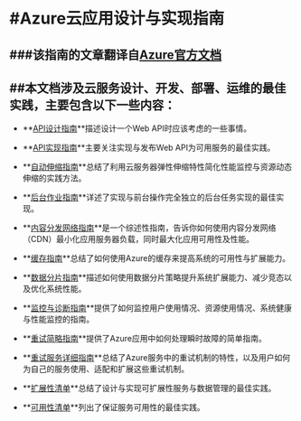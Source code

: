 #Azure云应用设计与实现指南
===

###该指南的文章翻译自[Azure官方文档][AzureOriginDoc]
---

##本文档涉及云服务设计、开发、部署、运维的最佳实践，主要包含以下一些内容：
---
* **[API设计指南][APIDesignGuidance]**描述设计一个Web API时应该考虑的一些事情。

* **[API实现指南][APIImplementationGuidance]**主要关注实现与发布Web API为可用服务的最佳实践。

* **[自动伸缩指南][AutoscalingGuidance]**总结了利用云服务器弹性伸缩特性简化性能监控与资源动态伸缩的实践方法。

* **[后台作业指南][BackgroundJobsGuidance]**详述了实现与前台操作完全独立的后台任务实现的最佳实现。

* **[内容分发网络指南][CDNGuidance]**是一个综述性指南，告诉你如何使用内容分发网络（CDN）最小化应用服务器负载，同时最大化应用可用性及性能。

* **[缓存指南][CacheGuidance]**总结了如何使用Azure的缓存来提高系统的可用性与扩展能力。

* **[数据分片指南][DataPartitionGuidance]**描述如何使用数据分片策略提升系统扩展能力、减少竞态以及优化系统性能。
  
* **[监控与诊断指南][MoniteringAndDiagnosticsGuidance]**提供了如何监控用户使用情况、资源使用情况、系统健康与性能监控的指南。
  
* **[重试简略指南][RetryGeneralGuidance]**提供了Azure应用中如何处理瞬时故障的简单指南。
  
* **[重试服务详细指南][RetryServiceSpecificGuidance]**总结了Azure服务中的重试机制的特性，以及用户如何为自己的服务使用、适配和扩展这些重试机制。

* **[扩展性清单][ScalabilityChecklist]**总结了设计与实现可扩展性服务与数据管理的最佳实践。

* **[可用性清单][AvailabilityChecklist]**列出了保证服务可用性的最佳实践。


[AzureOriginDoc]: https://github.com/dragon119/azure-guidance

[APIDesignGuidance]: APIDesign.md
[APIImplementationGuidance]: #
[AutoscalingGuidance]: #
[BackgroundJobsGuidance]: #
[CDNGuidance]: #
[CacheGuidance]: #
[DataPartitionGuidance]: #
[MoniteringAndDiagnosticsGuidance]: #
[RetryGeneralGuidance]: #
[RetryServiceSpecificGuidance]: #
[ScalabilityChecklist]: #
[AvailabilityChecklist]: AvailabilityChecklist.md
